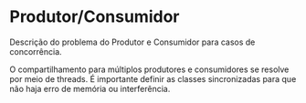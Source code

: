 # Produtor/Consumidor
Descrição do problema do Produtor e Consumidor para casos de concorrência.

O compartilhamento para múltiplos produtores e consumidores se resolve por meio de threads. 
É importante definir as classes sincronizadas para que não haja erro de memória ou interferência.
